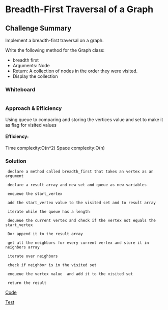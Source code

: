 # Breadth-First Traversal of a Graph
## Challenge Summary

Implement a breadth-first traversal on a graph.

Write the following method for the Graph class:
* breadth first
* Arguments: Node
* Return: A collection of nodes in the order they were visited.
* Display the collection

### Whiteboard
![]()
### Approach & Efficiency
Using queue to comparing and storing the vertices value and set to make it as flag for visited values 

#### Efficiency:
Time complexity:O(n^2)
Space complexity:O(n)

### Solution
```
 declare a method called breadth_first that takes an vertex as an argument

 declare a result array and new set and queue as new variables

 enqueue the start_vertex

 add the start_vertex value to the visited set and to result array

 iterate while the queue has a length

 dequeue the current vertex and check if the vertex not equals the start_vertex

 Do: append it to the result array

 get all the neighbors for every current vertex and store it in neighbors array

 iterate over neighbors

 check if neighbor is in the visited set 

 enqueue the vertex value  and add it to the visited set 

 return the result
```


[Code](https://github.com/muhammadqasemtarboush1/data-structures-and-algorithms/blob/main/graph/graph.py)


[Test](https://github.com/muhammadqasemtarboush1/data-structures-and-algorithms/blob/main/tests/test_graph_bfs.py)




